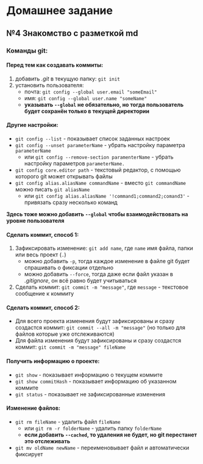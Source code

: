 # Домашнее задание

## №4 Знакомство с разметкой md

### Команды git:

#### Перед тем как создавать коммиты:
1. добавить _.git_ в текущую папку: `git init`
2. установить пользователя:
    - почта: `git config --global user.email "someEmail"`
    - имя: `git config --global user.name "someName"`
    - **указывать `--global` не обязательно, но тогда пользователь будет сохранён только в текущей директории**

#### Другие настройки:
- `git config --list` - показывает список заданных настроек
- `git config --unset parameterName` - убрать настройку параметра `parameterName`
    - или `git config --remove-section paramenterName` - убрать настройку параметров `parameterName.`
- `git config core.editor path` - текстовый редактор, с помощью которого git может открывать файлы
- `git config alias.aliasName commandName` - вместо `git commandName` можно писать `git aliasName`
    - или `git config alias.aliasName '!command1;command2;comand3'` - привязать сразу несколько команд

**Здесь тоже можно добавить `--global` чтобы взаимодействовать на уровне пользователя**

#### Сделать коммит, способ 1:
1. Зафиксировать изменение: `git add name`, где `name` имя файла, папки или весь проект (`.`)
    - можно добавить `-p`, тогда каждое изменение в файле git будет спрашивать о фиксации отдельно
    - можно добавить `--force`, тогда даже если файл указан в _.gitignore_, он всё равно будет учитываться
2. Сделать коммит: `git commit -m "message"`, где `message` - текстовое сообщение к коммиту

#### Сделать коммит, способ 2:
- Для всего проекта изменения будут зафиксированы и сразу создастся коммит: `git commit --all -m "message"` (но только для файлов которые уже отслеживаются)
- Для файла изменения будут зафиксированы и сразу создастся коммит: `git commit -m "message" fileName`

#### Получить информацию о проекте:
- `git show` - показывает информацию о текущем коммите
- `git show commitHash` - показывает информацию об указанном коммите
- `git status` - показывает не зафиксированные изменения

#### Изменение файлов:
- `git rm fileName` - удалить файл `fileName`
    - или `git rm -r folderName` - удалить папку `folderName`
    - **если добавить `--cached`, то удаления не будет, но git перестанет это отслеживать**
- `git mv oldName newName` - переименовывает файл и автоматически фиксирует
